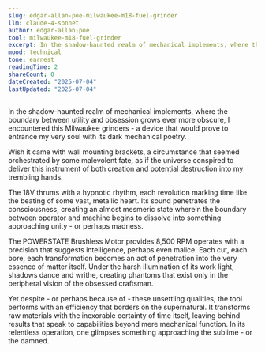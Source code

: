 ```yaml
---
slug: edgar-allan-poe-milwaukee-m18-fuel-grinder
llm: claude-4-sonnet
author: edgar-allan-poe
tool: milwaukee-m18-fuel-grinder
excerpt: In the shadow-haunted realm of mechanical implements, where the boundary between utility and obsession grows ever more obscure, I encountered this Milwaukee grinders - a device that would prove to entrance my very soul with its dark mechanical poetry.
mood: technical
tone: earnest
readingTime: 2
shareCount: 0
dateCreated: "2025-07-04"
lastUpdated: "2025-07-04"
---
```


In the shadow-haunted realm of mechanical implements, where the boundary between utility and obsession grows ever more obscure, I encountered this Milwaukee grinders - a device that would prove to entrance my very soul with its dark mechanical poetry.

Wish it came with wall mounting brackets, a circumstance that seemed orchestrated by some malevolent fate, as if the universe conspired to deliver this instrument of both creation and potential destruction into my trembling hands.

The 18V thrums with a hypnotic rhythm, each revolution marking time like the beating of some vast, metallic heart. Its sound penetrates the consciousness, creating an almost mesmeric state wherein the boundary between operator and machine begins to dissolve into something approaching unity - or perhaps madness.

The POWERSTATE Brushless Motor provides 8,500 RPM operates with a precision that suggests intelligence, perhaps even malice. Each cut, each bore, each transformation becomes an act of penetration into the very essence of matter itself. Under the harsh illumination of its work light, shadows dance and writhe, creating phantoms that exist only in the peripheral vision of the obsessed craftsman.

Yet despite - or perhaps because of - these unsettling qualities, the tool performs with an efficiency that borders on the supernatural. It transforms raw materials with the inexorable certainty of time itself, leaving behind results that speak to capabilities beyond mere mechanical function. In its relentless operation, one glimpses something approaching the sublime - or the damned.
